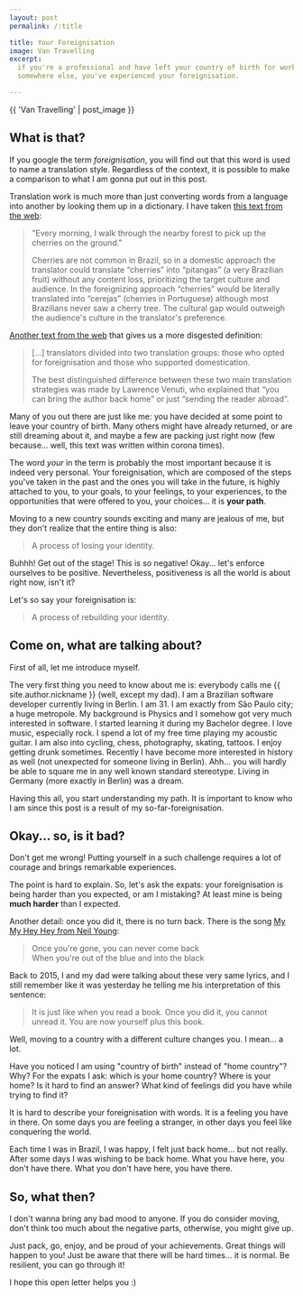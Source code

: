 ```yaml
---
layout: post
permalink: /:title

title: Your Foreignisation
image: Van Travelling
excerpt:
  if you're a professional and have left your country of birth for working
  somewhere else, you've experienced your foreignisation.

---
```


{{ 'Van Travelling' | post_image }}

## What is that?

If you google the term _foreignisation_, you will find out that this word is
used to name a translation style. Regardless of the context, it is possible to
make a comparison to what I am gonna put out in this post.

Translation work is much more than just converting words from a language into
another by looking them up in a dictionary. I have taken [this text from the
web][foreignization 1]:

> "Every morning, I walk through the nearby forest to pick up the cherries on
> the ground."
> 
> Cherries are not common in Brazil, so in a domestic approach the translator
> could translate “cherries” into “pitangas” (a very Brazilian fruit) without
> any content loss, prioritizing the target culture and audience. In the
> foreignizing approach “cherries” would be literally translated into “cerejas”
> (cherries in Portuguese) although most Brazilians never saw a cherry tree.
> The cultural gap would outweigh the audience's culture in the translator's
> preference.

[Another text from the web][foreignization 2] that gives us a more disgested
definition:

> [...] translators divided into two translation groups: those who opted for
> foreignisation and those who supported domestication.
>
> The best distinguished difference between these two main translation
> strategies was made by Lawrence Venuti, who explained that “you can bring the
> author back home” or just “sending the reader abroad”.

Many of you out there are just like me: you have decided at some point to leave
your country of birth. Many others might have already returned, or are still
dreaming about it, and maybe a few are packing just right now (few because...
well, this text was written within corona times).

The word _your_ in the term is probably the most important because it is indeed
very personal. Your foreignisation, which are composed of the steps you've taken
in the past and the ones you will take in the future, is highly attached to you,
to your goals, to your feelings, to your experiences, to the opportunities that
were offered to you, your choices... it is **your path**.

Moving to a new country sounds exciting and many are jealous of me, but they
don't realize that the entire thing is also:

> A process of losing your identity.

Buhhh! Get out of the stage! This is so negative! Okay... let's enforce ourselves
to be positive. Nevertheless, positiveness is all the world is about right now,
isn't it?

Let's so say your foreignisation is:

> A process of rebuilding your identity.

## Come on, what are talking about?

First of all, let me introduce myself.

The very first thing you need to know about me is: everybody calls me <span
class="nickname">{{ site.author.nickname }}</span> (well, except my dad). I am a
Brazilian software developer currently living in Berlin. I am 31. I am exactly
from São Paulo city; a huge metropole. My background is Physics and I somehow
got very much interested in software. I started learning it during my Bachelor
degree. I love music, especially rock. I spend a lot of my free time playing my
acoustic guitar. I am also into cycling, chess, photography, skating, tattoos. I
enjoy getting drunk sometimes.  Recently I have become more interested in
history as well (not unexpected for someone living in Berlin).  Ahh... you will
hardly be able to square me in any well known standard stereotype.  Living in
Germany (more exactly in Berlin) was a dream.

Having this all, you start understanding my path. It is important to know who I
am since this post is a result of my so-far-foreignisation.

## Okay... so, is it bad?

Don't get me wrong! Putting yourself in a such challenge requires a lot of
courage and brings remarkable experiences.

The point is hard to explain. So, let's ask the expats: your foreignisation is
being harder than you expected, or am I mistaking? At least mine is being **much
harder** than I expected.

Another detail: once you did it, there is no turn back. There is the song [My
My Hey Hey from Neil Young][my my hey hey song]:

> Once you're gone, you can never come back<br/>
> When you're out of the blue and into the black

Back to 2015, I and my dad were talking about these very same lyrics, and I
still remember like it was yesterday he telling me his interpretation of this
sentence:

> It is just like when you read a book. Once you did it, you cannot unread it.
> You are now yourself plus this book.

Well, moving to a country with a different culture changes you. I mean... a lot.

Have you noticed I am using "country of birth" instead of "home country"? Why?
For the expats I ask: which is your home country? Where is your home? Is it hard
to find an answer?  What kind of feelings did you have while trying to find it?

It is hard to describe your foreignisation with words. It is a feeling you have
in there. On some days you are feeling a stranger, in other days you feel like
conquering the world.

Each time I was in Brazil, I was happy, I felt just back home... but not really.
After some days I was wishing to be back home. What you have here, you don't
have there. What you don't have here, you have there.

## So, what then?

I don't wanna bring any bad mood to anyone. If you do consider moving, don't
think too much about the negative parts, otherwise, you might give up.

Just pack, go, enjoy, and be proud of your achievements. Great things will
happen to you! Just be aware that there will be hard times... it is normal. Be
resilient, you can go through it!

I hope this open letter helps you :)

[foreignization 1]: https://www.quora.com/What-is-a-foreignization-translation
[foreignization 2]: https://termcoord.eu/2017/05/foreignization-or-domestication
[my my hey hey song]: https://open.spotify.com/track/6VltRkmJbCTqgKrTHk4Ulw

